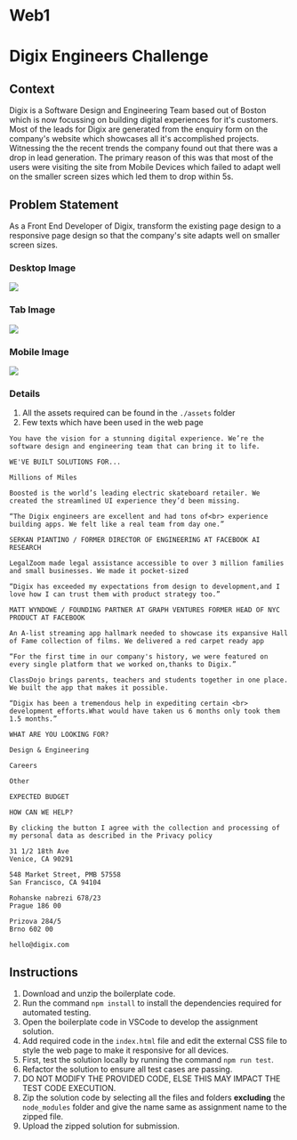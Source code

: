 # Web1

# Digix Engineers Challenge 

## Context

Digix is a Software Design and Engineering Team based out of Boston which is now focussing on building digital experiences for it's customers. Most of the leads for Digix are generated from the enquiry form on the company's website which showcases all it's accomplished projects. Witnessing the the recent trends the company found out that there was a drop in lead generation. The primary reason of this was that most of the users were visiting the site from Mobile Devices which failed to adapt well on the smaller screen sizes which led them to drop within 5s.

## Problem Statement

As a Front End Developer of Digix, transform the existing page design to a responsive page design so that the company's site adapts well on smaller screen sizes.

### Desktop Image

![](./Digix-Desktop.png)
### Tab Image

![](./Digix-Tab.png)

### Mobile Image

![](./Digix-Mobile.png)


### Details
1. All the assets required can be found in the `./assets` folder
2. Few texts which have been used in the web page
```
You have the vision for a stunning digital experience. We’re the software design and engineering team that can bring it to life.

WE'VE BUILT SOLUTIONS FOR...

Millions of Miles 

Boosted is the world’s leading electric skateboard retailer. We created the streamlined UI experience they’d been missing.

“The Digix engineers are excellent and had tons of<br> experience building apps. We felt like a real team from day one.”

SERKAN PIANTINO / FORMER DIRECTOR OF ENGINEERING AT FACEBOOK AI RESEARCH

LegalZoom made legal assistance accessible to over 3 million families and small businesses. We made it pocket-sized

“Digix has exceeded my expectations from design to development,and I love how I can trust them with product strategy too.”

MATT WYNDOWE / FOUNDING PARTNER AT GRAPH VENTURES FORMER HEAD OF NYC PRODUCT AT FACEBOOK

An A-list streaming app hallmark needed to showcase its expansive Hall of Fame collection of films. We delivered a red carpet ready app

“For the first time in our company's history, we were featured on every single platform that we worked on,thanks to Digix.”

ClassDojo brings parents, teachers and students together in one place. We built the app that makes it possible.

“Digix has been a tremendous help in expediting certain <br> development efforts.What would have taken us 6 months only took them 1.5 months.”

WHAT ARE YOU LOOKING FOR?

Design & Engineering

Careers

Other

EXPECTED BUDGET

HOW CAN WE HELP?

By clicking the button I agree with the collection and processing of my personal data as described in the Privacy policy

31 1/2 18th Ave
Venice, CA 90291

548 Market Street, PMB 57558
San Francisco, CA 94104

Rohanske nabrezi 678/23
Prague 186 00

Prizova 284/5
Brno 602 00

hello@digix.com

```
## Instructions
1. Download and unzip the boilerplate code.
2. Run the command `npm install` to install the dependencies required for automated testing.
3. Open the boilerplate code in VSCode to develop the assignment solution.
4. Add required code in the `index.html` file and edit the external CSS file to style the web page to make it responsive for all devices.
5. First, test the solution locally by running the command `npm run test`.
6. Refactor the solution to ensure all test cases are passing.
7. DO NOT MODIFY THE PROVIDED CODE, ELSE THIS MAY IMPACT THE TEST CODE EXECUTION.
8. Zip the solution code by selecting all the files and folders **excluding** the `node_modules` folder and give the name same as assignment name to the zipped file.
9. Upload the zipped solution for submission.
